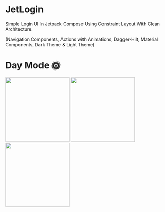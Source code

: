 # JetLogin
Simple Login UI In Jetpack Compose Using Constraint Layout With Clean Architecture.

(Navigation Components,
Actions with Animations, 
Dagger-Hilt,
Material Components,
Dark Theme & Light Theme)

# Day Mode 🌞
<p float="left">
<img src="https://user-images.githubusercontent.com/25154589/128311973-63b184c9-f8a1-4d78-a958-ea693a738890.png" width="200" />

<img src="https://user-images.githubusercontent.com/25154589/128312017-31545fea-7fa3-4eed-96df-a7db6dd2beb0.png" width="200" />

<img src="https://user-images.githubusercontent.com/25154589/128312045-0996269e-27f6-40da-8c4d-14921e42e2ec.png" width="200" />

</p>





